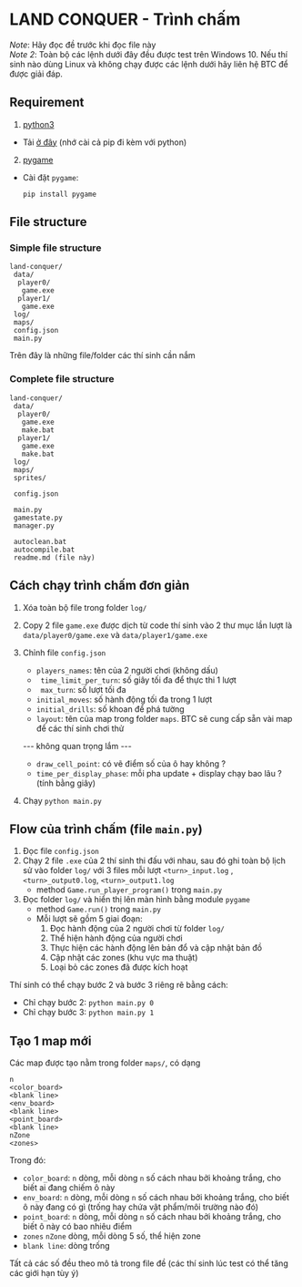 # LAND CONQUER - Trình chấm
_Note_: Hãy đọc đề trước khi đọc file này  
_Note 2_: Toàn bộ các lệnh dưới đây đều được test trên Windows 10. Nếu thí sinh nào dùng Linux và không chạy được các lệnh dưới hãy liên hệ BTC để được giải đáp. 
## Requirement
1. [python3](https://www.python.org/)
* Tải [ở đây](https://www.python.org/downloads/) (nhớ cài cả pip đi kèm với python)  

2. [pygame](https://www.pygame.org/news)

* Cài đặt ```pygame```:
	```
	pip install pygame
	```
## File structure

### Simple file structure
```
land-conquer/
 data/
  player0/
   game.exe
  player1/
   game.exe
 log/
 maps/
 config.json
 main.py
```
Trên đây là những file/folder các thí sinh cần nắm

### Complete file structure
```
land-conquer/
 data/
  player0/
   game.exe
   make.bat
  player1/
   game.exe
   make.bat
 log/
 maps/
 sprites/
 
 config.json
 
 main.py
 gamestate.py
 manager.py
 
 autoclean.bat
 autocompile.bat
 readme.md (file này)
```

## Cách chạy trình chấm đơn giản 
1. Xóa toàn bộ file trong folder ```log/```
2. Copy 2 file ```game.exe``` được dịch từ code thí sinh vào 2 thư mục lần lượt là ```data/player0/game.exe``` và ```data/player1/game.exe``` 
3. Chỉnh file ```config.json```
	* ```players_names```: tên của 2 người chơi (không dấu)
	* ``` time_limit_per_turn```: số giây tối đa để thực thi 1 lượt
	* ``` max_turn```: số lượt tối đa
	* ```initial_moves```: số hành động tối đa trong 1 lượt
	* ```initial_drills```: số khoan để phá tường
	* ```layout```: tên của map trong folder ```maps```. BTC sẽ cung cấp sẵn vài map để các thí sinh chơi thử
	
	--- không quan trọng lắm ---
	* ``` draw_cell_point ```: có vẽ điểm số của ô hay không ?
	* ``` time_per_display_phase ```: mỗi pha update + display chạy bao lâu ? (tính bằng giây)
4. Chạy ```python main.py ```

## Flow của trình chấm (file ```main.py```)
1. Đọc file ```config.json``` 
2. Chạy 2 file ```.exe``` của 2 thí sinh thi đấu với nhau, sau đó ghi toàn bộ lịch sử vào folder ```log/``` với 3 files mỗi lượt ```<turn>_input.log``` ,```<turn>_output0.log```, ```<turn>_output1.log ``` 
    * method ```Game.run_player_program()``` trong ```main.py```
3. Đọc folder ```log/``` và hiển thị lên màn hình bằng module ```pygame``` 
    * method ```Game.run()``` trong ```main.py```
    * Mỗi lượt sẽ gồm 5 giai đoạn:
	    1. Đọc hành động của 2 người chơi từ folder ```log/```
	    2. Thể hiện hành động của người chơi 
	    3. Thực hiện các hành động lên bản đổ và cập nhật bản đồ
	    4. Cập nhật các zones (khu vực ma thuật)
	    5. Loại bỏ các zones đã được kích hoạt

Thí sinh có thể chạy bước 2 và bước 3 riêng rẽ bằng cách:
* Chỉ chạy bước 2: ```python main.py 0```
* Chỉ chạy bước 3: ```python main.py 1```

## Tạo 1 map mới
Các map được tạo nằm trong folder ```maps/```, có dạng
```
n
<color_board>
<blank line>
<env_board>
<blank line>
<point_board>
<blank line>
nZone
<zones>
```
Trong đó:
* ```color_board```: ```n``` dòng, mỗi dòng ```n``` số cách nhau bởi khoảng trắng, cho biết ai đang chiếm ô này
* ```env_board```: ```n``` dòng, mỗi dòng ```n``` số cách nhau bởi khoảng trắng, cho biết ô này đang có gì (trống hay chứa vật phẩm/môi trường nào đó)
* ```point_board```: ```n``` dòng, mỗi dòng ```n``` số cách nhau bởi khoảng trắng, cho biết ô này có bao nhiêu điểm
* ```zones``` ```nZone``` dòng, mỗi dòng 5 số, thể hiện zone
* ```blank line```: dòng trống

Tất cả các số đều theo mô tả trong file đề (các thí sinh lúc test có thể tăng các giới hạn tùy ý)